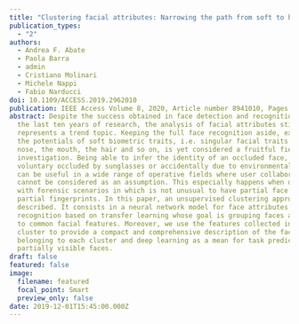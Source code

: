 ```yaml
---
title: "Clustering facial attributes: Narrowing the path from soft to hard biometrics"
publication_types:
  - "2"
authors:
  - Andrea F. Abate
  - Paola Barra
  - admin
  - Cristiano Molinari
  - Michele Nappi
  - Fabio Narducci
doi: 10.1109/ACCESS.2019.2962010
publication: IEEE Access Volume 8, 2020, Article number 8941010, Pages 9037-9045
abstract: Despite the success obtained in face detection and recognition over
  the last ten years of research, the analysis of facial attributes still
  represents a trend topic. Keeping the full face recognition aside, exploring
  the potentials of soft biometric traits, i.e. singular facial traits like the
  nose, the mouth, the hair and so on, is yet considered a fruitful field of
  investigation. Being able to infer the identity of an occluded face, e.g.
  voluntary occluded by sunglasses or accidentally due to environmental factors,
  can be useful in a wide range of operative fields where user collaboration
  cannot be considered as an assumption. This especially happens when dealing
  with forensic scenarios in which is not unusual to have partial face photos or
  partial fingerprints. In this paper, an unsupervised clustering approach is
  described. It consists in a neural network model for face attributes
  recognition based on transfer learning whose goal is grouping faces according
  to common facial features. Moreover, we use the features collected in each
  cluster to provide a compact and comprehensive description of the faces
  belonging to each cluster and deep learning as a mean for task prediction in
  partially visible faces.
draft: false
featured: false
image:
  filename: featured
  focal_point: Smart
  preview_only: false
date: 2019-12-01T15:45:00.000Z
---
```


